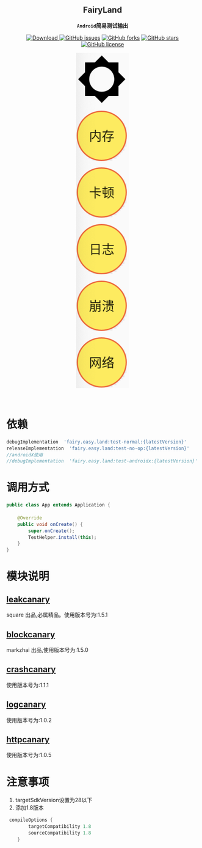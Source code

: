 <div align="center">

## FairyLand

**`Android`简易测试输出**

[![Download](https://api.bintray.com/packages/guxiaonian/FairyLand/FairyLandNormal/images/download.svg) ](https://bintray.com/guxiaonian/FairyLand/FairyLandNormal/_latestVersion)
[![GitHub issues](https://img.shields.io/github/issues/guxiaonian/FairyLand.svg)](https://github.com/guxiaonian/FairyLand/issues)
[![GitHub forks](https://img.shields.io/github/forks/guxiaonian/FairyLand.svg)](https://github.com/guxiaonian/FairyLand/network)
[![GitHub stars](https://img.shields.io/github/stars/guxiaonian/FairyLand.svg)](https://github.com/guxiaonian/FairyLand/stargazers)
[![GitHub license](https://img.shields.io/github/license/guxiaonian/FairyLand.svg)](http://www.apache.org/licenses/LICENSE-2.0)

![fairy_logo](./img/show.png)
</div>
<br>

# 依赖

```gradle
debugImplementation  'fairy.easy.land:test-normal:{latestVersion}'
releaseImplementation  'fairy.easy.land:test-no-op:{latestVersion}'
//androidX使用
//debugImplementation  'fairy.easy.land:test-androidx:{latestVersion}'

```
      
# 调用方式

```java
public class App extends Application {

    @Override
    public void onCreate() {
        super.onCreate();
        TestHelper.install(this);
    }
}

```

# 模块说明

## [leakcanary](https://github.com/markzhai/AndroidPerformanceMonitor)

square  出品,必属精品。使用版本号为:1.5.1

## [blockcanary](https://github.com/square/leakcanary)

markzhai 出品,使用版本号为:1.5.0

## [crashcanary](https://github.com/guxiaonian/CrashCanary)

使用版本号为:1.1.1

## [logcanary](https://github.com/guxiaonian/LogCanary)

使用版本号为:1.0.2

## [httpcanary](https://github.com/guxiaonian/HttpCanary)

使用版本号为:1.0.5

# 注意事项

1. targetSdkVersion设置为28以下
2. 添加1.8版本

```gradle
 compileOptions {
        targetCompatibility 1.8
        sourceCompatibility 1.8
    }
```
